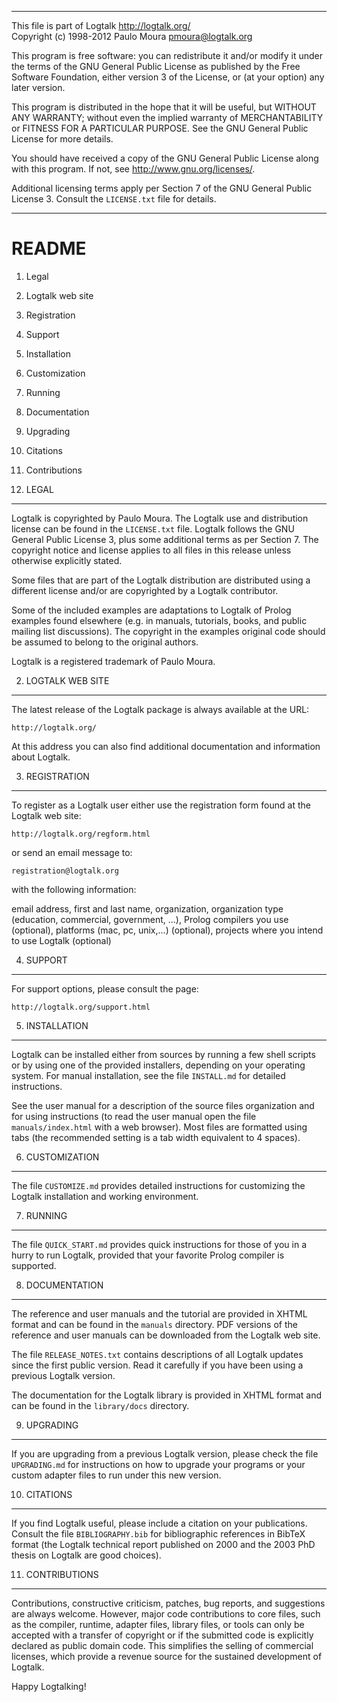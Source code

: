 ________________________________________________________________________

This file is part of Logtalk <http://logtalk.org/>  
Copyright (c) 1998-2012 Paulo Moura <pmoura@logtalk.org>

This program is free software: you can redistribute it and/or modify
it under the terms of the GNU General Public License as published by
the Free Software Foundation, either version 3 of the License, or
(at your option) any later version.

This program is distributed in the hope that it will be useful,
but WITHOUT ANY WARRANTY; without even the implied warranty of
MERCHANTABILITY or FITNESS FOR A PARTICULAR PURPOSE.  See the
GNU General Public License for more details.

You should have received a copy of the GNU General Public License
along with this program.  If not, see <http://www.gnu.org/licenses/>.

Additional licensing terms apply per Section 7 of the GNU General
Public License 3. Consult the `LICENSE.txt` file for details.
________________________________________________________________________


README
======

1. Legal
2. Logtalk web site
3. Registration
4. Support
5. Installation
6. Customization
7. Running
8. Documentation
9. Upgrading
10. Citations
11. Contributions


1. LEGAL
--------

Logtalk is copyrighted by Paulo Moura. The Logtalk use and distribution
license can be found in the `LICENSE.txt` file. Logtalk follows the GNU
General Public License 3, plus some additional terms as per Section 7.
The copyright notice and license applies to all files in this release
unless otherwise explicitly stated.

Some files that are part of the Logtalk distribution are distributed using
a different license and/or are copyrighted by a Logtalk contributor.

Some of the included examples are adaptations to Logtalk of Prolog examples
found elsewhere (e.g. in manuals, tutorials, books, and public mailing list
discussions). The copyright in the examples original code should be assumed
to belong to the original authors.

Logtalk is a registered trademark of Paulo Moura.


2. LOGTALK WEB SITE
-------------------

The latest release of the Logtalk package is always available at the URL:

    http://logtalk.org/

At this address you can also find additional documentation and information
about Logtalk.


3. REGISTRATION
---------------

To register as a Logtalk user either use the registration form found at 
the Logtalk web site:

    http://logtalk.org/regform.html

or send an email message to:

	registration@logtalk.org

with the following information:

email address, first and last name, organization, organization type 
(education, commercial, government, ...), Prolog compilers you use 
(optional), platforms (mac, pc, unix,...) (optional), projects where 
you intend to use Logtalk (optional)


4. SUPPORT
----------

For support options, please consult the page:

    http://logtalk.org/support.html


5. INSTALLATION
---------------

Logtalk can be installed either from sources by running a few shell scripts 
or by using one of the provided installers, depending on your operating 
system. For manual installation, see the file `INSTALL.md` for detailed 
instructions.

See the user manual for a description of the source files organization 
and for using instructions (to read the user manual open the file 
`manuals/index.html` with a web browser). Most files are formatted using
tabs (the recommended setting is a tab width equivalent to 4 spaces).


6. CUSTOMIZATION
----------------

The file `CUSTOMIZE.md` provides detailed instructions for customizing the
Logtalk installation and working environment.


7. RUNNING
----------

The file `QUICK_START.md` provides quick instructions for those of you
in a hurry to run Logtalk, provided that your favorite Prolog compiler
is supported.


8. DOCUMENTATION
----------------

The reference and user manuals and the tutorial are provided in XHTML format 
and can be found in the `manuals` directory. PDF versions of the reference
and user manuals can be downloaded from the Logtalk web site.

The file `RELEASE_NOTES.txt` contains descriptions of all Logtalk updates 
since the first public version. Read it carefully if you have been using a 
previous Logtalk version.

The documentation for the Logtalk library is provided in XHTML format and
can be found in the `library/docs` directory.


9. UPGRADING
------------

If you are upgrading from a previous Logtalk version, please check the file 
`UPGRADING.md` for instructions on how to upgrade your programs or your 
custom adapter files to run under this new version.


10. CITATIONS
-------------

If you find Logtalk useful, please include a citation on your publications.
Consult the file `BIBLIOGRAPHY.bib` for bibliographic references in BibTeX 
format (the Logtalk technical report published on 2000 and the 2003 PhD
thesis on Logtalk are good choices).


11. CONTRIBUTIONS
-----------------

Contributions, constructive criticism, patches, bug reports, and suggestions
are always welcome. However, major code contributions to core files, such as
the compiler, runtime, adapter files, library files, or tools can only be
accepted with a transfer of copyright or if the submitted code is explicitly
declared as public domain code. This simplifies the selling of commercial
licenses, which provide a revenue source for the sustained development of
Logtalk.


Happy Logtalking!
